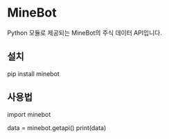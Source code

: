 # MineBot

Python 모듈로 제공되는 MineBot의 주식 데이터 API입니다.

## 설치

pip install minebot

## 사용법

import minebot

data = minebot.getapi()
print(data)
